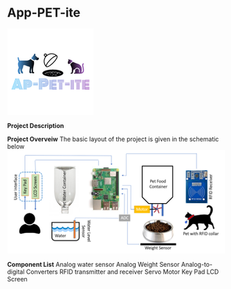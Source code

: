 # App-PET-ite
![](Logo.png)

**Project Description**

**Project Overveiw**
The basic layout of the project is given in the schematic below
![](Project%20Overveiw.png)

**Component List**
Analog water sensor
Analog Weight Sensor
Analog-to-digital Converters 
RFID transmitter and receiver 
Servo Motor
Key Pad
LCD Screen
